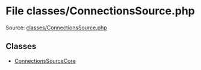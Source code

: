 File classes/ConnectionsSource.php
=========

Source: [classes/ConnectionsSource.php](https://github.com/PrestaShop/PrestaShop/blob/1.5.4.0/classes/ConnectionsSource.php)


Classes
-------

* [ConnectionsSourceCore](class.ConnectionsSourceCore.md)

